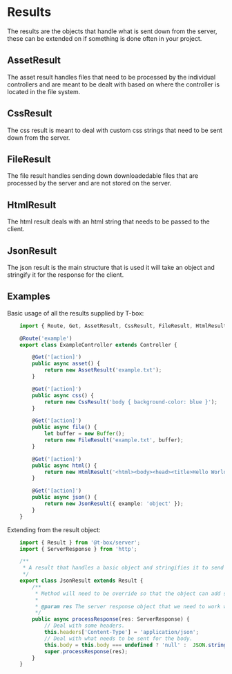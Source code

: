 # Results
The results are the objects that handle what is sent down from the server, these can be extended on if something is done often in your project.

## AssetResult
The asset result handles files that need to be processed by the individual controllers and are meant to be dealt with based on where the controller is located in the file system.
## CssResult
The css result is meant to deal with custom css strings that need to be sent down from the server.
## FileResult
The file result handles sending down downloadedable files that are processed by the server and are not stored on the server.
## HtmlResult
The html result deals with an html string that needs to be passed to the client.
## JsonResult
The json result is the main structure that is used it will take an object and stringify it for the response for the client.

## Examples
Basic usage of all the results supplied by T-box:
```typescript
    import { Route, Get, AssetResult, CssResult, FileResult, HtmlResult, JsonResult } from '@t-box/server';

    @Route('example')
    export class ExampleController extends Controller {

        @Get('[action]')
        public async asset() {
            return new AssetResult('example.txt');
        }

        @Get('[action]')
        public async css() {
            return new CssResult('body { background-color: blue }');
        }

        @Get('[action]')
        public async file() {
            let buffer = new Buffer();
            return new FileResult('example.txt', buffer);
        }

        @Get('[action]')
        public async html() {
            return new HtmlResult('<html><body><head><title>Hello World</title></head></body></html>');
        }

        @Get('[action]')
        public async json() {
            return new JsonResult({ example: 'object' });
        }
    }
```

Extending from the result object:
```typescript
    import { Result } from '@t-box/server';
    import { ServerResponse } from 'http';

    /**
     * A result that handles a basic object and stringifies it to send to the client.
     */
    export class JsonResult extends Result {
        /**
         * Method will need to be override so that the object can add some extra processing.
         * 
         * @param res The server response object that we need to work with when processing this result.
         */
        public async processResponse(res: ServerResponse) {
            // Deal with some headers.
            this.headers['Content-Type'] = 'application/json';
            // Deal with what needs to be sent for the body.
            this.body = this.body === undefined ? 'null' :  JSON.stringify(this.body);
            super.processResponse(res);
        }
    }
```